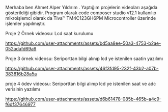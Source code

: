 
Merhaba ben Ahmet Alper Yıldırım . Yaptığım projelerin videoları aşağıda gösterildiği gibidir. Program olarak code composer studio v12.1 kullanılıp mikroişlemci olarak da Tiva™ TM4C123GH6PM Microcontroller üzerinde işlemler yapılmıştır.


Proje 2 Örnek videosu: Lcd saat kurulumu


https://github.com/user-attachments/assets/bd5aa8ee-50a3-4753-b2ae-052adafd69a6



Proje 3 örnek videosu: Seriporttan bilgi alınıp lcd ye istenilen saatin yazılımı


https://github.com/user-attachments/assets/46f3fd95-232f-43b2-a07b-383816b28a5a


proje 4 ödev videosu: Seriporttan bilgi alınıp lcd ye istenilen saat ve adc verisinin yazılımı


https://github.com/user-attachments/assets/d6b61478-085b-465b-a4c9-f6df37646977

